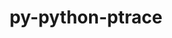 ---
title: "py-python-ptrace"
layout: cache
categories: [package, develop-2024-12-08]
meta: {"versions": ["0.9.9"], "compilers": ["gcc@=11.4.0"], "oss": ["ubuntu22.04"], "platforms": ["linux"], "targets": ["x86_64_v3"], "stacks": ["e4s", "root"], "num_specs": 1, "num_specs_by_stack": {"root": 1, "e4s": 1}}
spec_details: [{"hash": "bttvtyapcmx2ki7uk6qgmlt6xvc7lj3t", "compiler": "gcc@=11.4.0", "versions": ["0.9.9"], "os": "ubuntu22.04", "platform": "linux", "target": "x86_64_v3", "variants": ["build_system=python_pip"], "stacks": ["root", "e4s"], "size": "-", "tarball": "https://binaries.spack.io/develop-2024-12-08/build_cache/linux-ubuntu22.04-x86_64_v3/gcc-11.4.0/py-python-ptrace-0.9.9/linux-ubuntu22.04-x86_64_v3-gcc-11.4.0-py-python-ptrace-0.9.9-bttvtyapcmx2ki7uk6qgmlt6xvc7lj3t.spack"}]
---